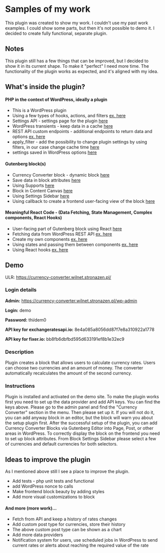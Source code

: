 
# Samples of my work

This plugin was created to show my work. I couldn't use my past work examples. I could show some parts, but then it's not possible to demo it. I decided to create fully functional, separate plugin.






## Notes

This plugin still has a few things that can be improved, but I decided to show it in its current shape. To make it "perfect" I need more time. The functionality of the plugin works as expected, and it's aligned with my idea.

## What's inside the plugin?

#### PHP in the context of WordPress, ideally a plugin

* This is a WordPress plugin
* Using a few types of hooks, actions, and filters [ex. here](https://github.com/lukaszwilczakwilnet/wp-currency-converter/blob/654cb1d9b07727cf998197c1530f9549b4999047/includes/Currency_Converter.php#L160)
* Settings API - settings page for the plugin [here](https://github.com/lukaszwilczakwilnet/wp-currency-converter/blob/654cb1d9b07727cf998197c1530f9549b4999047/admin/Currency_Converter_Admin.php#L77)
* WordPress transients - keep data in a cache [here](https://github.com/lukaszwilczakwilnet/wp-currency-converter/blob/654cb1d9b07727cf998197c1530f9549b4999047/data/Currency_Converter_Data.php#L70)
* REST API custom endpoints - additional endpoints to return data and options [ex. here](https://github.com/lukaszwilczakwilnet/wp-currency-converter/blob/654cb1d9b07727cf998197c1530f9549b4999047/rest-api/Currency_Converter_Rest_Api.php#L55)
* apply_filter - add the possibility to change plugin settings by using filters, in our case change cache time [here](https://github.com/lukaszwilczakwilnet/wp-currency-converter/blob/a80f9135cf3553c064ed5d84707d7f67923e1a3c/data/Currency_Converter_Data.php#L106)
* settings saved in WordPress options [here](https://github.com/lukaszwilczakwilnet/wp-currency-converter/blob/654cb1d9b07727cf998197c1530f9549b4999047/data/Currency_Converter_Data.php#L75)

#### Gutenberg block(s)

* Currency Converter block - dynamic block [here](https://github.com/lukaszwilczakwilnet/wp-currency-converter/blob/a80f9135cf3553c064ed5d84707d7f67923e1a3c/blocks/Currency_Converter_Blocks.php#L59)
* Save data in block attributes [here](https://github.com/lukaszwilczakwilnet/wp-currency-converter/blob/a80f9135cf3553c064ed5d84707d7f67923e1a3c/blocks/currency-converter/src/edit.js#L36)
* Using Supports [here](https://github.com/lukaszwilczakwilnet/wp-currency-converter/blob/a80f9135cf3553c064ed5d84707d7f67923e1a3c/blocks/currency-converter/src/block.json#L10)
* Block in Content Canvas [here](https://github.com/lukaszwilczakwilnet/wp-currency-converter/blob/a80f9135cf3553c064ed5d84707d7f67923e1a3c/blocks/currency-converter/src/edit.js#L62)
* Using Settings Sidebar [here](https://github.com/lukaszwilczakwilnet/wp-currency-converter/blob/a80f9135cf3553c064ed5d84707d7f67923e1a3c/blocks/currency-converter/src/edit.js#L64C8-L64C8)
* Using callback to create a frontend user-facing view of the block [here](https://github.com/lukaszwilczakwilnet/wp-currency-converter/blob/a80f9135cf3553c064ed5d84707d7f67923e1a3c/blocks/Currency_Converter_Blocks.php#L62)

#### Meaningful React Code - (Data Fetching, State Management, Complex components, React Hooks)

* User-facing part of Gutenberg block using React [here](https://github.com/lukaszwilczakwilnet/wp-currency-converter/blob/654cb1d9b07727cf998197c1530f9549b4999047/blocks/currency-converter/Currency_Converter_Renderer.php#L59)
* Fetching data from WordPress REST API [ex. here](https://github.com/lukaszwilczakwilnet/wp-currency-converter/blob/a80f9135cf3553c064ed5d84707d7f67923e1a3c/blocks/currency-converter/src/scripts/frontend.js#L28C15-L28C15)
* Create my own components [ex. here](https://github.com/lukaszwilczakwilnet/wp-currency-converter/blob/a80f9135cf3553c064ed5d84707d7f67923e1a3c/blocks/currency-converter/src/scripts/selector.js#L5)
* Using states and passing them between components [ex. here](https://github.com/lukaszwilczakwilnet/wp-currency-converter/blob/a80f9135cf3553c064ed5d84707d7f67923e1a3c/blocks/currency-converter/src/scripts/frontend.js#L20)
* Using React hooks [ex. here](https://github.com/lukaszwilczakwilnet/wp-currency-converter/blob/a80f9135cf3553c064ed5d84707d7f67923e1a3c/blocks/currency-converter/src/scripts/frontend.js#L27)





## Demo

ULR: https://currency-converter.wilnet.stronazen.pl/

### Login details

**Admin:** https://currency-converter.wilnet.stronazen.pl/wp-admin

**Login:** demo

**Password:** thi$i$dem0

**API key for exchangeratesapi.io:** 8e4a085a8056dd87f7e8a310922a1778

**API key for fixer.io:** bb8fb6dbfbd595d633191ef8b1e32ec9


### Description

Plugin creates a block that allows users to calculate currency rates. Users can choose two currencies and an amount of money. The converter automatically recalculates the amount of the second currency.

### Instructions

Plugin is installed and activated on the demo site. To make the plugin works first you need to set up the data provider and add API keys. You can find the keys above.
Please go to the admin panel and find the "Currency Converter" section in the menu. Then please set up it. If you will not do it, you can add anyway block in an editor, but the block will warn you about the setup plugin first.
After the successful setup of the plugin, you can add Currency Converter Blocks via Gutenberg Editor into Page, Post, or other areas in WordPress.
To correctly display the block on the frontend you need to set up block attributes. From Block Settings Sidebar please select a few of currencies and default currencies for both selectors.



## Ideas to improve the plugin

As I mentioned above still I see a place to improve the plugin.

* Add tests - php unit tests and functional
* add WordPress nonce to calls
* Make frontend block beauty by adding styles
* Add more visual customizations to block

#### And more (more work)...

* Fetch from API and keep a history of rates changes
* Add custom post type for currencies, store their history
* The above custom post type can be shown as a chart
* Add more data providers
* Notification system for users, use scheduled jobs in WordPress to send current rates or alerts about reaching the required value of the rate
